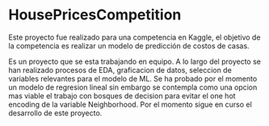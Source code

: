 # HousePricesCompetition
Este proyecto fue realizado para una competencia en Kaggle, el objetivo de la competencia es realizar un modelo de predicción de costos de casas.

Es un proyecto que se esta trabajando en equipo. A lo largo del proyecto se han realizado procesos de EDA, graficacion de datos, seleccion de variables relevantes para el modelo de ML.
Se ha probado por el momento un modelo de regresion lineal sin embargo se contempla como una opcion mas viable el trabajo con bosques de decision para evitar el one hot encoding de la variable Neighborhood.
Por el momento sigue en curso el desarrollo de este proyecto.
